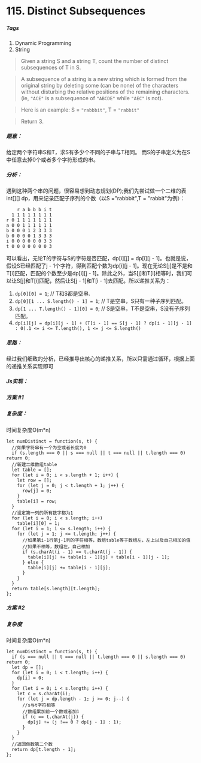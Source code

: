 # 115. Distinct Subsequences
##### Tags
1. Dynamic Programming
2. String

>Given a string S and a string T, count the number of distinct subsequences of T in S.

>A subsequence of a string is a new string which is formed from the original string by deleting some (can be none) of the characters without disturbing the relative positions of the remaining characters. (ie, `"ACE"` is a subsequence of `"ABCDE"` while `"AEC"` is not).

>Here is an example:
>S = `"rabbbit"`, T = `"rabbit"`

>Return 3.

##### 题意：
给定两个字符串S和T，求S有多少个不同的子串与T相同。
而S的子串定义为在S中任意去掉0个或者多个字符形成的串。

##### 分析：
遇到这种两个串的问题，很容易想到动态规划(DP);我们先尝试做一个二维的表int[][] dp，用来记录匹配子序列的个数（以S ="rabbbit",T = "rabbit"为例）：
```
    r a b b b i t
  1 1 1 1 1 1 1 1
r 0 1 1 1 1 1 1 1
a 0 0 1 1 1 1 1 1
b 0 0 0 1 2 3 3 3
b 0 0 0 0 1 3 3 3
i 0 0 0 0 0 0 3 3
t 0 0 0 0 0 0 0 3  
```
可以看出，无论T的字符与S的字符是否匹配，dp[i][j] = dp[i][j - 1]。也就是说，假设S已经匹配了j - 1个字符，得到匹配个数为dp[i][j - 1]。现在无论S[j]是不是和T[i]匹配，匹配的个数至少是dp[i][j - 1]。除此之外，当S[j]和T[i]相等时，我们可以让S[j]和T[i]匹配，然后让S[j - 1]和T[i - 1]去匹配。所以递推关系为：

1. `dp[0][0] = 1`; // T和S都是空串.
2. `dp[0][1 ... S.length() - 1] = 1`; // T是空串，S只有一种子序列匹配。
3. `dp[1 ... T.length() - 1][0] = 0`; // S是空串，T不是空串，S没有子序列匹配。
4. `dp[i][j] = dp[i][j - 1] + (T[i - 1] == S[j - 1] ? dp[i - 1][j - 1] : 0).1 <= i <= T.length(), 1 <= j <= S.length()`

##### 思路：
经过我们细致的分析，已经推导出核心的递推关系，所以只需通过循环，根据上面的递推关系实现即可

##### Js实现：

##### 方案 #1
##### 复杂度：
时间复杂度O(m*n)

```
let numDistinct = function(s, t) {
  //如果字符串有一个为空或者长度为0
  if (s.length === 0 || s === null || t === null || t.length === 0) return 0;
  //新建二维数组table
  let table = [];
  for (let i = 0; i < s.length + 1; i++) {
    let row = [];
    for (let j = 0; j < t.length + 1; j++) {
      row[j] = 0;
    }
    table[i] = row;
  }
  //设定第一列的所有数字都为1
  for (let i = 0; i < s.length; i++)
    table[i][0] = 1;
  for (let i = 1; i <= s.length; i++) {
    for (let j = 1; j <= t.length; j++) {
      //如果第i-1行第j-1列的字符相等，数组table等于数组左，左上以及自己相加的值
      //如果不相等，数组左，自己相加
      if (s.charAt(i - 1) == t.charAt(j - 1)) {
        table[i][j] += table[i - 1][j] + table[i - 1][j - 1];
      } else {
        table[i][j] += table[i - 1][j];
      }
    }
  }
  return table[s.length][t.length];
};
```

##### 方案 #2
##### 复杂度
时间复杂度O(m*n)

```
let numDistinct = function(s, t) {
  if (s === null || t === null || t.length === 0 || s.length === 0) return 0;
  let dp = [];
  for (let i = 0; i < t.length; i++) {
    dp[i] = 0;
  }
  for (let i = 0; i < s.length; i++) {
    let c = s.charAt(i);
    for (let j = dp.length - 1; j >= 0; j--) {
      //s与t字符相等
      //数组累加前一个数或者加1
      if (c == t.charAt(j)) {
        dp[j] += (j !== 0 ? dp[j - 1] : 1);
      }
    }
  }
  //返回倒数第二个数
  return dp[t.length - 1];
};
```






